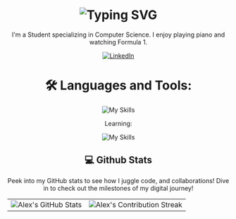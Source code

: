 <div align="center">
    <h1><img src="https://readme-typing-svg.herokuapp.com?font=Jetbrains+mono&size=40&duration=3000&color=ffffff&center=true&vCenter=true&width=435&lines=Hey..+I'm+Alex;This+is..;..my+Github..;" alt="Typing SVG"/></h1>
<!--     <p><img src="termina-gh.gif" alt="Terminal GH GIF" /></p> -->
</div>

<div align="center">
<!--     <h2>🚀 About Me</h2> -->
    <p>I'm a Student specializing in Computer Science. I enjoy playing piano and watching Formula 1.</p>
</div>

<div align="center">
    <a href="https://www.linkedin.com/in/alexwoodroof/">
        <img src="https://img.shields.io/badge/LinkedIn-0077B5?style=for-the-badge&logo=linkedin&logoColor=white" alt="LinkedIn"/>
    </a>
</div>

<div align="center">
<!--     <img src="https://raw.githubusercontent.com/alexwoodroof/alexwoodroof/output/github-contribution-grid-snake.svg" alt="GitHub Contribution Grid Snake Animation"/> -->
</div>



<div align="center">
  <h1>🛠️ Languages and Tools:</h1>
<!--   <img src="https://github.com/devicons/devicon/blob/master/icons/python/python-original-wordmark.svg" title="Python" alt="Python" width="40" height="40"/>&nbsp;
  <img src="https://github.com/devicons/devicon/blob/master/icons/dart/dart-plain-wordmark.svg" title="Dart" alt="Dart" width="40" height="40"/>&nbsp;
  <img src="https://github.com/devicons/devicon/blob/master/icons/flutter/flutter-original.svg" title="Flutter" alt="Flutter" width="40" height="40"/>&nbsp;
  <img src="https://github.com/devicons/devicon/blob/master/icons/typescript/typescript-original.svg" title="TypeScript" alt="TypeScript" width="40" height="40"/>&nbsp;
  <img src="https://github.com/devicons/devicon/blob/master/icons/nextjs/nextjs-original.svg" title="Next" alt="Next" width="40" height="40"/>&nbsp;
  <img src="https://github.com/devicons/devicon/blob/master/icons/docker/docker-original-wordmark.svg" title="Docker" alt="Docker" width="40" height="40"/>&nbsp;
  <img src="https://github.com/devicons/devicon/blob/master/icons/html5/html5-original.svg" title="HTML5" alt="HTML" width="40" height="40"/>&nbsp;
  <img src="https://github.com/devicons/devicon/blob/master/icons/css3/css3-plain-wordmark.svg"  title="CSS3" alt="CSS" width="40" height="40"/>&nbsp;
  <img src="https://github.com/devicons/devicon/blob/master/icons/javascript/javascript-original.svg" title="JavaScript" alt="JavaScript" width="40" height="40"/>&nbsp;
  <img src="https://github.com/devicons/devicon/blob/master/icons/firebase/firebase-plain-wordmark.svg" title="Firebase" alt="Firebase" width="40" height="40"/>&nbsp;
  <img src="https://github.com/devicons/devicon/blob/master/icons/sqlite/sqlite-original-wordmark.svg" title="SQLite"  alt="SQLite" width="40" height="40"/>&nbsp;
  <p>Learning:</p>
  <img src="https://github.com/devicons/devicon/blob/master/icons/rust/rust-original.svg"  title="Rust" alt="Rust" width="40" height="40"/>&nbsp; -->
</div>

<div align="center">
    
![My Skills](https://skillicons.dev/icons?i=python,dart,flutter,typescript,nextjs,docker,html,css,firebase,postgresql)

Learning: 

![My Skills](https://skillicons.dev/icons?i=rust)
</div>

<div align="center">
<h2 align="center" class="section-heading"> 💻 Github Stats</h2>
<p>Peek into my GitHub stats to see how I juggle code, and collaborations! Dive in to check out the milestones of my digital journey!</p>
 <table align="center" width="100%" height="100%" >
    <tr>
       <td><img style="border: none;" src="https://github-profile-summary-cards.vercel.app/api/cards/profile-details?username=alexwoodroof&theme=github_dark" alt="Alex's GitHub Stats"/></td>   
       <td><img style="border: none;" src="https://github-readme-streak-stats.herokuapp.com/?user=alexwoodroof&theme=merko" alt="Alex's Contribution Streak"/></td>
    </tr>
 </table>

 <table align="center" width="100%" height="100%" >
    <tr>
        <td><img style="border: none;" src="https://github-profile-summary-cards.vercel.app/api/cards/stats?username=alexwoodroof&theme=github_dark" alt="Alex's GitHub Stats"/></td>
        <td><img style="border: none;" src="https://github-profile-summary-cards.vercel.app/api/cards/productive-time?username=alexwoodroof&theme=github_dark&utcOffset=10" alt="Alex's GitHub Stats"/>
        <td><img style="border: none;" src="https://github-profile-summary-cards.vercel.app/api/cards/repos-per-language?username=alexwoodroof&theme=github_dark" alt="Alex's GitHub Stats"/></td>
        <td><img style="border: none;" src="https://github-profile-summary-cards.vercel.app/api/cards/most-commit-language?username=alexwoodroof&theme=github_dark" alt="Alex's GitHub Stats"/></td>
    </tr>
 </table>
</div>
